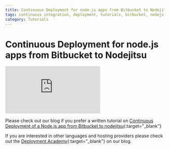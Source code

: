 ```yaml
---
title: Continuous Deployment for node.js apps from Bitbucket to Nodejitsu
tags: continuous integration, deployment, tutorials, bitbucket, nodejs
category: Tutorials
---
```


# Continuous Deployment for node.js apps from Bitbucket to Nodejitsu

<div class="flex-video">
<iframe src="http://player.vimeo.com/video/77595720" allowfullscreen="" frameborder="0"></iframe>
</div>

Please check out our blog if you prefer a written tutorial on [Continuous Deployment of a Node.js app from Bitbucket to nodejitsu](http://blog.codeship.io/2013/10/23/how-to-deploy-a-node-js-app-from-bitbucket-to-nodejitsu.html){:target="_blank"}

If you are interested in other languages and hosting providers please check out the [Deployment Academy](http://blog.codeship.io/category/deployment-academy){:target="_blank"} on our blog.
